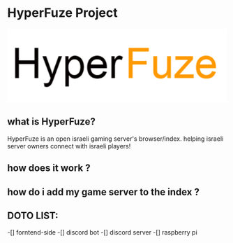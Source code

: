 # HyperFuze Project

![Image of Yaktocat](https://github.com/UnderZer0z/HyperFuze/blob/master/public/image/logo.png)

## what is HyperFuze?
HyperFuze is an open israeli gaming server's browser/index.
helping israeli server owners connect with israeli players!


## how does it work ?




## how do i add my game server to the index ?




## DOTO LIST:
-[] forntend-side 
-[] discord bot
-[] discord server
-[] raspberry pi

